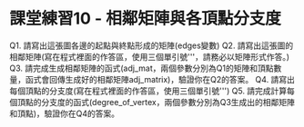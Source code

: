# 課堂練習10 - 相鄰矩陣與各頂點分支度
Q1. 請寫出這張圖各邊的起點與終點形成的矩陣(edges變數)
Q2. 請寫出這張圖的相鄰矩陣(寫在程式裡面的作答區，使用三個單引號'''，請務必以矩陣形式作答。)
Q3. 請完成生成相鄰矩陣的函式(adj_mat，兩個參數分別為Q1的矩陣和頂點數量，函式會回傳生成好的相鄰矩陣adj_matrix)，驗證你在Q2的答案。
Q4. 請寫出每個頂點的分支度(寫在程式裡面的作答區，使用三個單引號''')
Q5. 請完成計算每個頂點的分支度的函式(degree_of_vertex，兩個參數分別為Q3生成出的相鄰矩陣和頂點)，驗證你在Q4的答案。
